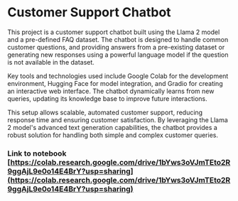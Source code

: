 # Customer Support Chatbot

This project is a customer support chatbot built using the Llama 2 model and a pre-defined FAQ dataset. The chatbot is designed to handle common customer questions, and providing answers from a pre-existing dataset or generating new responses using a powerful language model if the question is not available in the dataset.

Key tools and technologies used include Google Colab for the development environment, Hugging Face for model integration, and Gradio for creating an interactive web interface. The chatbot dynamically learns from new queries, updating its knowledge base to improve future interactions.

This setup allows scalable, automated customer support, reducing response time and ensuring customer satisfaction. By leveraging the Llama 2 model's advanced text generation capabilities, the chatbot provides a robust solution for handling both simple and complex customer queries.

### Link to notebook [https://colab.research.google.com/drive/1bYws3oVJmTEto2R9ggAjL9e0o14E4BrY?usp=sharing](https://colab.research.google.com/drive/1bYws3oVJmTEto2R9ggAjL9e0o14E4BrY?usp=sharing)
